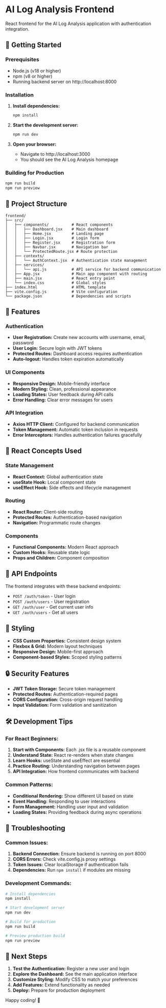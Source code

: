 # AI Log Analysis Frontend

React frontend for the AI Log Analysis application with authentication integration.

## 🚀 Getting Started

### Prerequisites

- Node.js (v18 or higher)
- npm (v8 or higher)
- Running backend server on http://localhost:8000

### Installation

1. **Install dependencies:**
   ```bash
   npm install
   ```

2. **Start the development server:**
   ```bash
   npm run dev
   ```

3. **Open your browser:**
   - Navigate to http://localhost:3000
   - You should see the AI Log Analysis homepage

### Building for Production

```bash
npm run build
npm run preview
```

## 📁 Project Structure

```
frontend/
├── src/
│   ├── components/          # React components
│   │   ├── Dashboard.jsx    # Main dashboard
│   │   ├── Home.jsx         # Landing page
│   │   ├── Login.jsx        # Login form
│   │   ├── Register.jsx     # Registration form
│   │   ├── Navbar.jsx       # Navigation bar
│   │   └── ProtectedRoute.jsx # Route protection
│   ├── contexts/
│   │   └── AuthContext.jsx  # Authentication state management
│   ├── services/
│   │   └── api.js           # API service for backend communication
│   ├── App.jsx              # Main app component with routing
│   ├── main.jsx             # React entry point
│   └── index.css            # Global styles
├── index.html               # HTML template
├── vite.config.js           # Vite configuration
└── package.json             # Dependencies and scripts
```

## 🔧 Features

### Authentication
- **User Registration:** Create new accounts with username, email, password
- **User Login:** Secure login with JWT tokens
- **Protected Routes:** Dashboard access requires authentication
- **Auto-logout:** Handles token expiration automatically

### UI Components
- **Responsive Design:** Mobile-friendly interface
- **Modern Styling:** Clean, professional appearance
- **Loading States:** User feedback during API calls
- **Error Handling:** Clear error messages for users

### API Integration
- **Axios HTTP Client:** Configured for backend communication
- **Token Management:** Automatic token inclusion in requests
- **Error Interceptors:** Handles authentication failures gracefully

## 🎯 React Concepts Used

### State Management
- **React Context:** Global authentication state
- **useState Hook:** Local component state
- **useEffect Hook:** Side effects and lifecycle management

### Routing
- **React Router:** Client-side routing
- **Protected Routes:** Authentication-based navigation
- **Navigation:** Programmatic route changes

### Components
- **Functional Components:** Modern React approach
- **Custom Hooks:** Reusable state logic
- **Props and Children:** Component composition

## 🔗 API Endpoints

The frontend integrates with these backend endpoints:

- `POST /auth/token` - User login
- `POST /auth/users` - User registration
- `GET /auth/user` - Get current user info
- `GET /auth/users` - Get all users

## 🎨 Styling

- **CSS Custom Properties:** Consistent design system
- **Flexbox & Grid:** Modern layout techniques
- **Responsive Design:** Mobile-first approach
- **Component-based Styles:** Scoped styling patterns

## 🔒 Security Features

- **JWT Token Storage:** Secure token management
- **Protected Routes:** Authentication-required pages
- **CORS Configuration:** Cross-origin request handling
- **Input Validation:** Form validation and sanitization

## 🛠️ Development Tips

### For React Beginners:

1. **Start with Components:** Each .jsx file is a reusable component
2. **Understand State:** React re-renders when state changes
3. **Learn Hooks:** useState and useEffect are essential
4. **Practice Routing:** Understanding navigation between pages
5. **API Integration:** How frontend communicates with backend

### Common Patterns:

- **Conditional Rendering:** Show different UI based on state
- **Event Handling:** Responding to user interactions
- **Form Management:** Handling user input and validation
- **Loading States:** Providing feedback during async operations

## 🚨 Troubleshooting

### Common Issues:

1. **Backend Connection:** Ensure backend is running on port 8000
2. **CORS Errors:** Check vite.config.js proxy settings
3. **Token Issues:** Clear localStorage if authentication fails
4. **Dependencies:** Run `npm install` if modules are missing

### Development Commands:

```bash
# Install dependencies
npm install

# Start development server
npm run dev

# Build for production
npm run build

# Preview production build
npm run preview
```

## 🎉 Next Steps

1. **Test the Authentication:** Register a new user and login
2. **Explore the Dashboard:** See the main application interface
3. **Customize Styling:** Modify CSS to match your preferences
4. **Add Features:** Extend functionality as needed
5. **Deploy:** Prepare for production deployment

Happy coding! 🚀